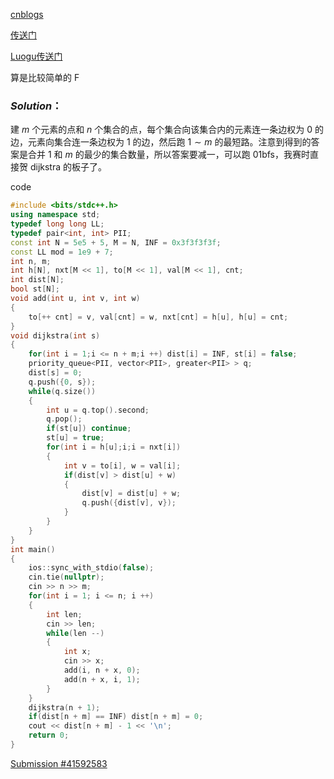 [cnblogs](https://www.cnblogs.com/Svemit/p/17418264.html)

[传送门](https://atcoder.jp/contests/abc302/tasks/abc302_f)

[Luogu传送门](https://www.luogu.com.cn/problem/AT_abc302_f)

算是比较简单的 F

### $Solution$：

建 $m$ 个元素的点和 $n$ 个集合的点，每个集合向该集合内的元素连一条边权为 $0$ 的边，元素向集合连一条边权为 $1$ 的边，然后跑 $1 \sim m$ 的最短路。注意到得到的答案是合并 $1$ 和 $m$ 的最少的集合数量，所以答案要减一，可以跑 01bfs，我赛时直接贺 dijkstra 的板子了。

code
```cpp
#include <bits/stdc++.h>
using namespace std;
typedef long long LL;
typedef pair<int, int> PII;
const int N = 5e5 + 5, M = N, INF = 0x3f3f3f3f;
const LL mod = 1e9 + 7;
int n, m;
int h[N], nxt[M << 1], to[M << 1], val[M << 1], cnt;
int dist[N];
bool st[N];
void add(int u, int v, int w)
{
	to[++ cnt] = v, val[cnt] = w, nxt[cnt] = h[u], h[u] = cnt;
}
void dijkstra(int s)
{
	for(int i = 1;i <= n + m;i ++) dist[i] = INF, st[i] = false;
	priority_queue<PII, vector<PII>, greater<PII> > q;
	dist[s] = 0;
	q.push({0, s});
	while(q.size())
	{
		int u = q.top().second;
		q.pop();
		if(st[u]) continue;
		st[u] = true;
		for(int i = h[u];i;i = nxt[i])
		{
			int v = to[i], w = val[i];
			if(dist[v] > dist[u] + w)
			{
				dist[v] = dist[u] + w;
				q.push({dist[v], v});
			}
		}
	}
}
int main()
{
    ios::sync_with_stdio(false);
    cin.tie(nullptr);
	cin >> n >> m;
	for(int i = 1; i <= n; i ++)
	{
		int len;
		cin >> len;
		while(len --)
		{
			int x;
			cin >> x;
			add(i, n + x, 0);
			add(n + x, i, 1);
		}
	}
	dijkstra(n + 1);
	if(dist[n + m] == INF) dist[n + m] = 0;
	cout << dist[n + m] - 1 << '\n';
    return 0;
}
```
[Submission #41592583](https://atcoder.jp/contests/abc302/submissions/41592583)
